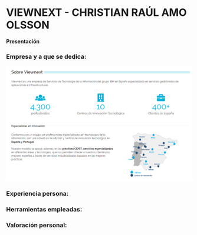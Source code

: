 # VIEWNEXT - CHRISTIAN RAÚL AMO OLSSON

**Presentación**
<h3> Empresa y a que se dedica: </h3>

<img src="Imagenes/Que es viewnext.PNG" width="900px">

<h3> Experiencia persona: </h3>



<h3> Herramientas empleadas: </h3>



<h3> Valoración personal: </h3>

